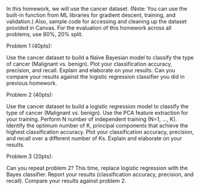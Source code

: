 In this homework, we will use the cancer dataset. (Note: You can use the built-in function from ML libraries for gradient descent, training, and validation.) Also, sample code for accessing and cleaning up the dataset provided in Canvas. For the evaluation of this homework across all problems, use 80%, 20% split.

 

Problem 1 (40pts):

Use the cancer dataset to build a Naïve Bayesian model to classify the type of cancer (Malignant vs. benign). Plot your classification accuracy, precision, and recall. Explain and elaborate on your results. Can you compare your results against the logistic regression classifier you did in previous homework.

 

Problem 2 (40pts):

Use the cancer dataset to build a logistic regression model to classify the type of cancer (Malignant vs. benign). Use the PCA feature extraction for your training. Perform N number of independent training (N=1, …, K). Identify the optimum number of K, principal components that achieve the highest classification accuracy. Plot your classification accuracy, precision, and recall over a different number of Ks. Explain and elaborate on your results.

 

Problem 3 (20pts):

Can you repeat problem 2? This time, replace logistic regression with the Bayes classifier. Report your results (classification accuracy, precision, and recall). Compare your results against problem 2.
